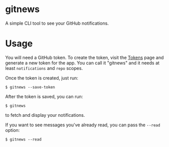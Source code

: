 # gitnews

A simple CLI tool to see your GitHub notifications.

# Usage

You will need a GitHub token. To create the token, visit the [Tokens](https://github.com/settings/tokens) page and generate a new token for the app. You can call it "gitnews" and it needs at least `notifications` and `repo` scopes.

Once the token is created, just run:

```
$ gitnews --save-token
```

After the token is saved, you can run:

```
$ gitnews
```

to fetch and display your notifications.

If you want to see messages you've already read, you can pass the `--read` option:

```
$ gitnews --read
```
